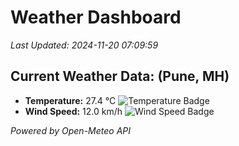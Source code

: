 
# Weather Dashboard

_Last Updated: 2024-11-20 07:09:59_

## Current Weather Data: (Pune, MH)
- **Temperature:** 27.4 °C ![Temperature Badge](https://img.shields.io/badge/Temperature-Medium%20Temp-green)
- **Wind Speed:** 12.0 km/h ![Wind Speed Badge](https://img.shields.io/badge/Wind%20Speed-Low%20Wind-blue)

*Powered by Open-Meteo API*
